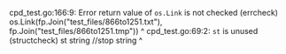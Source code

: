 cpd_test.go:166:9: Error return value of `os.Link` is not checked (errcheck)
	os.Link(fp.Join("test_files/866to1251.txt"), fp.Join("test_files/866to1251.tmp"))
	       ^
cpd_test.go:69:2: `st` is unused (structcheck)
	st string     //stop string
	^
